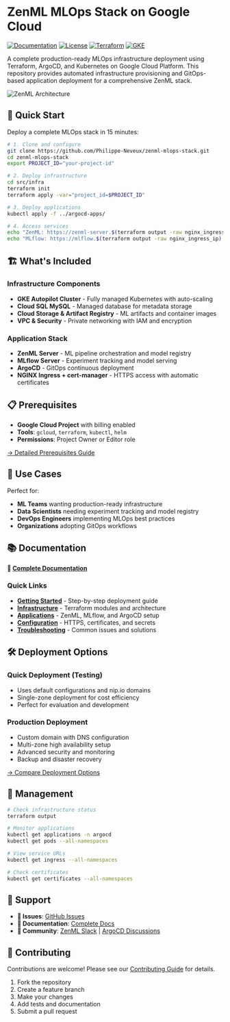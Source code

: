# ZenML MLOps Stack on Google Cloud

[![Documentation](https://img.shields.io/badge/docs-mkdocs-blue.svg)](https://your-username.github.io/zenml-mlops-stack)
[![License](https://img.shields.io/badge/license-MIT-blue.svg)](LICENSE)
[![Terraform](https://img.shields.io/badge/terraform-1.0+-purple.svg)](https://www.terraform.io/)
[![GKE](https://img.shields.io/badge/GKE-Autopilot-blue.svg)](https://cloud.google.com/kubernetes-engine/docs/concepts/autopilot-overview)

A complete production-ready MLOps infrastructure deployment using Terraform, ArgoCD, and Kubernetes on Google Cloud Platform. This repository provides automated infrastructure provisioning and GitOps-based application deployment for a comprehensive ZenML stack.

![ZenML Architecture](docs/assets/architecture-overview.png)

## 🚀 Quick Start

Deploy a complete MLOps stack in 15 minutes:

```bash
# 1. Clone and configure
git clone https://github.com/Philippe-Neveux/zenml-mlops-stack.git
cd zenml-mlops-stack
export PROJECT_ID="your-project-id"

# 2. Deploy infrastructure
cd src/infra
terraform init
terraform apply -var="project_id=$PROJECT_ID"

# 3. Deploy applications  
kubectl apply -f ../argocd-apps/

# 4. Access services
echo "ZenML: https://zenml-server.$(terraform output -raw nginx_ingress_ip).nip.io"
echo "MLflow: https://mlflow.$(terraform output -raw nginx_ingress_ip).nip.io"
```

## 🏗️ What's Included

### Infrastructure Components
- **GKE Autopilot Cluster** - Fully managed Kubernetes with auto-scaling
- **Cloud SQL MySQL** - Managed database for metadata storage  
- **Cloud Storage & Artifact Registry** - ML artifacts and container images
- **VPC & Security** - Private networking with IAM and encryption

### Application Stack
- **ZenML Server** - ML pipeline orchestration and model registry
- **MLflow Server** - Experiment tracking and model serving
- **ArgoCD** - GitOps continuous deployment
- **NGINX Ingress + cert-manager** - HTTPS access with automatic certificates

## 📋 Prerequisites

- **Google Cloud Project** with billing enabled
- **Tools**: `gcloud`, `terraform`, `kubectl`, `helm`
- **Permissions**: Project Owner or Editor role

[→ Detailed Prerequisites Guide](https://your-docs-url.github.io/getting-started/prerequisites/)

## 🎯 Use Cases

Perfect for:
- **ML Teams** wanting production-ready infrastructure  
- **Data Scientists** needing experiment tracking and model registry
- **DevOps Engineers** implementing MLOps best practices
- **Organizations** adopting GitOps workflows

## 📚 Documentation

**📖 [Complete Documentation](https://your-username.github.io/zenml-mlops-stack/)**

### Quick Links
- [**Getting Started**](https://your-docs-url/getting-started/) - Step-by-step deployment guide
- [**Infrastructure**](https://your-docs-url/infrastructure/) - Terraform modules and architecture
- [**Applications**](https://your-docs-url/applications/) - ZenML, MLflow, and ArgoCD setup  
- [**Configuration**](https://your-docs-url/configuration/) - HTTPS, certificates, and secrets
- [**Troubleshooting**](https://your-docs-url/troubleshooting/) - Common issues and solutions

## 🛠️ Deployment Options

### Quick Deployment (Testing)
- Uses default configurations and nip.io domains
- Single-zone deployment for cost efficiency
- Perfect for evaluation and development

### Production Deployment  
- Custom domain with DNS configuration
- Multi-zone high availability setup
- Advanced security and monitoring
- Backup and disaster recovery

[→ Compare Deployment Options](https://your-docs-url.github.io/getting-started/)

## 🔧 Management

```bash
# Check infrastructure status
terraform output

# Monitor applications
kubectl get applications -n argocd
kubectl get pods --all-namespaces

# View service URLs
kubectl get ingress --all-namespaces

# Check certificates
kubectl get certificates --all-namespaces
```

## 🚨 Support

- **🐛 Issues**: [GitHub Issues](https://github.com/Philippe-Neveux/zenml-mlops-stack/issues)
- **📖 Documentation**: [Complete Docs](https://your-username.github.io/zenml-mlops-stack/)
- **💬 Community**: [ZenML Slack](https://zenml.io/slack-invite/) | [ArgoCD Discussions](https://github.com/argoproj/argo-cd/discussions)

## 🤝 Contributing

Contributions are welcome! Please see our [Contributing Guide](CONTRIBUTING.md) for details.

1. Fork the repository
2. Create a feature branch
3. Make your changes  
4. Add tests and documentation
5. Submit a pull request
